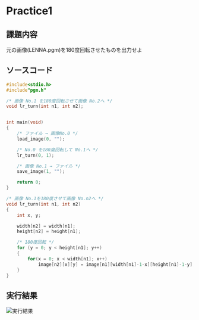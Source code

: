 # Practice1

## 課題内容
元の画像(LENNA.pgm)を180度回転させたものを出力せよ

## ソースコード
```c
#include<stdio.h>
#include"pgm.h"

/* 画像 No.1 を180度回転させて画像 No.2へ */
void lr_turn(int n1, int n2);


int main(void)
{
    /* ファイル → 画像No.0 */
    load_image(0, "");

    /* No.0 を180度回転して No.1へ */
    lr_turn(0, 1);

    /* 画像 No.1 → ファイル */
    save_image(1, "");

    return 0;
}

/* 画像 No.1を180度させて画像 No.n2へ */
void lr_turn(int n1, int n2)
{
    int x, y;

    width[n2] = width[n1];
    height[n2] = height[n1];

    /* 180度回転 */
    for (y = 0; y < height[n1]; y++)
    {
        for(x = 0; x < width[n1]; x++)
            image[n2][x][y] = image[n1][width[n1]-1-x][height[n1]-1-y];
    }
}

```

## 実行結果
![実行結果](https://github.com/YoshitakaKido/Multimedia_Exercise/blob/master/practice1_0420/practice1.pgm)
